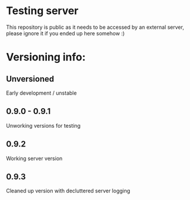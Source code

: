 # Testing server
This repository is public as it needs to be accessed by an external server, please ignore it if you ended up here somehow :)



# Versioning info:

## Unversioned
Early development / unstable

## 0.9.0 - 0.9.1
Unworking versions for testing

## 0.9.2
Working server version

## 0.9.3
Cleaned up version with decluttered server logging
